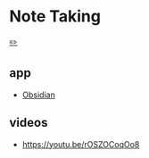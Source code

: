 # Note Taking

[✏️](https://github.com/meleu/my-notes/edit/master/note-taking.md)


## app

- [Obsidian](https://obsidian.md/)


## videos

- <https://youtu.be/rOSZOCoqOo8>

